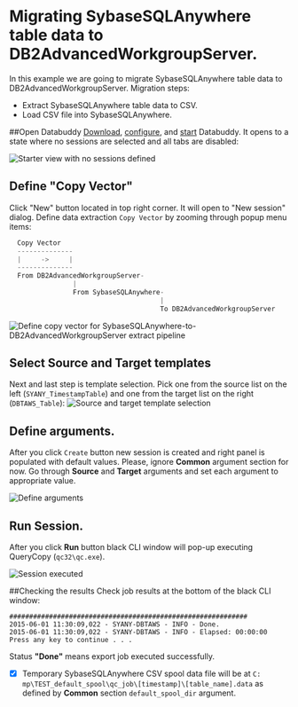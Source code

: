 
# Migrating SybaseSQLAnywhere table data to DB2AdvancedWorkgroupServer.
In this example we are going to migrate SybaseSQLAnywhere table data to DB2AdvancedWorkgroupServer.
Migration steps:
- Extract SybaseSQLAnywhere table data to CSV.
- Load CSV file into SybaseSQLAnywhere.

##Open Databuddy
[Download](https://github.com/data-buddy/DataBuddy/releases/tag/v0.3.3), [configure](https://github.com/data-buddy/DataBuddy/blob/master/Docs/Configure_Databuddy0.3.3.md#configuration-for-mongdb), and [start](https://github.com/data-buddy/DataBuddy/blob/master/Docs/How_to_start_Databuddy.md) Databuddy. 
It opens to a state where no sessions are selected and all tabs are disabled:

![Starter view with no sessions defined](https://raw.githubusercontent.com/data-buddy/DataBuddy/master/screenshots/open_databuddy_no_sessions.png "Starter view with no sessions defined")

## Define "Copy Vector"
Click "New" button located in top right corner. It will open to "New session" dialog. 
Define data extraction `Copy Vector` by zooming through popup menu items:
```python
  Copy Vector
  --------------
  |     ->     |
  --------------
  From DB2AdvancedWorkgroupServer-
				|
				From SybaseSQLAnywhere-
									  |
									  To DB2AdvancedWorkgroupServer
```  

![Define copy vector for SybaseSQLAnywhere-to-DB2AdvancedWorkgroupServer extract pipeline](https://raw.githubusercontent.com/data-buddy/DataBuddy/master/screenshots/MongoDB/Define_copy_vector_for_Oracle12c-to-MongoDB_copy_pipeline.png "Define copy vector for SYANY-to-DBTAWS copy pipeline.")

## Select Source and Target templates
Next and last step is template selection. Pick one from the source list on the left (`SYANY_TimestampTable`) and one from the target list on the right (`DBTAWS_Table`):
![Source and target template selection](https://raw.githubusercontent.com/data-buddy/DataBuddy/master/screenshots/MongoDB/Copy_from_Oracle12c_to_MongoDB_Templates.png "Source and target template selection.")

## Define arguments.
After you click `Create` button new session is created and right panel is populated with default values.
Please, ignore __Common__ argument section for now. Go through __Source__ and __Target__ arguments and set each argument to appropriate value. 

![Define arguments](https://raw.githubusercontent.com/data-buddy/DataBuddy/master/screenshots/MongoDB/Oracle12c_to_MongoDB_Define_Arguments.png "Define arguments.")

## Run Session.
After you click __Run__ button black CLI window will pop-up executing QueryCopy (`qc32\qc.exe`).

![Session executed](https://raw.githubusercontent.com/data-buddy/DataBuddy/master/screenshots/MongoDB/Oracle12c_to_MongoDB_Copy_CLI_Window.png "Session executed.")


##Checking the results
Check job results at the bottom of the black CLI window:
```
############################################################
2015-06-01 11:30:09,022 - SYANY-DBTAWS - INFO - Done.
2015-06-01 11:30:09,022 - SYANY-DBTAWS - INFO - Elapsed: 00:00:00
Press any key to continue . . .
```
Status __"Done"__ means export job executed successfully. 
- [x] Temporary SybaseSQLAnywhere CSV spool data file will be at `C:	mp\TEST_default_spool\qc_job\[timestamp]\[table_name].data` as defined by __Common__ section `default_spool_dir` argument.

	